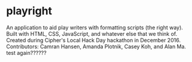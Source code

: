 # playright
An application to aid play writers with formatting scripts (the right way). Built with HTML, CSS, JavaScript, and whatever else that we think of.
Created during Cipher's Local Hack Day hackathon in December 2016.
Contributors: Camran Hansen, Amanda Plotnik, Casey Koh, and Alan Ma.
test again??????